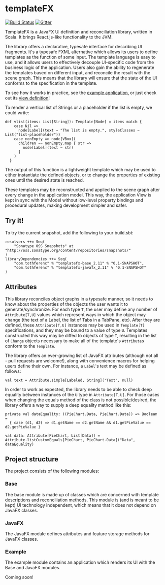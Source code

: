templateFX
==========

[![Build Status](https://travis-ci.org/tferi/templateFX.svg?branch=master)](https://travis-ci.org/tferi/templateFX)
[![Gitter](https://badges.gitter.im/gitterHQ/gitter.svg)](https://gitter.im/tferi/templateFX)

TemplateFX is a JavaFX UI definition and reconciliation library, written in Scala. It brings React.js-like functionality to the JVM.

The library offers a declarative, typesafe interface for describing UI fragments.
It's a typesafe FXML alternative which allows its users to define templates as the function of some input.
The template language is easy to use, and it allows users to effectively decouple UI-specific code from the business logic of the application.
Users also gain the ability to regenerate the templates based on different input, and reconcile the result with the scene graph.
This means that the library will ensure that the state of the UI conforms to the specification in the template.

To see how it works in practice, see the [example application](examples/src/main/scala/com/tothferenc/templateFX/examples/todo), or just check out its [view definition](examples/src/main/scala/com/tothferenc/templateFX/examples/todo/view/TodoView.scala)!

To render a vertical list of Strings or a placeholder if the list is empty, we could write:
```
def vlist(items: List[String]): Template[Node] = items match {
    case Nil =>
      node[Label](text ~ "The list is empty.", styleClasses ~ List("list-placeholder"))
    case nonEmpty => node[VBox](
      children ~~ nonEmpty.map { str =>
        node[Label](text ~ str)
      }
    )
  }
```
The output of this function is a lightweight template which may be used to either instantiate the defined objects, or to change the properties of existing ones until the desired state is reached.

These templates may be reconstructed and applied to the scene graph after every change in the application model. This way, the application View is kept in sync with the Model without low-level property bindings and procedural updates, making development simpler and safer.

Try it!
-------

To try the current snapshot, add the following to your build.sbt:
```
resolvers ++= Seq(
	"Sonatype OSS Snapshots" at "http://oss.sonatype.org/content/repositories/snapshots/"
)
libraryDependencies ++= Seq(
	"com.tothferenc" % "templatefx-base_2.11" % "0.1-SNAPSHOT",
	"com.tothferenc" % "templatefx-javafx_2.11" % "0.1-SNAPSHOT"
)
```

Attributes
----------
This library reconciles object graphs in a typesafe manner, so it needs to know about the properties of the objects the user wants it to generate/synchronize.
For each type `T`, the user may define any number of `Attribute[T,U]` values which represent ways in which the object may change (the text of a Label, the list of Tabs in a TabPane, etc).
After they are defined, these `Attribute[T,U]` instances may be used in `Template[T]` specifications, and they may be bound to a value of type `U`.
Templates constructed this way may be diffed to objects of type `T`, resulting in the list of `Change` objects necessary to make all of the template's `Attribute`s conform to the `Template`.

The library offers an ever-growing list of JavaFX attributes (although not all - pull requests are welcome!), along with convenience macros for helping users define their own.
For instance, a `Label`'s text may be defined as follows:
```
val text = Attribute.simple[Labeled, String]("Text", null)
```

In order to work as expected, the library needs to be able to check deep equality between instances of the `U` type in `Attribute[T,U]`.
For those cases when changing the equals method of the class is not possible/desired, the library offers a way to supply a deep equality method like this:
```
private val dataEquality: ((PieChart.Data, PieChart.Data)) => Boolean =
  { case (d1, d2) => d1.getName == d2.getName && d1.getPieValue == d2.getPieValue }

val data: Attribute[PieChart, List[Data]] = Attribute.listCustomEquals[PieChart, PieChart.Data]("Data", dataEquality)
```

Project structure
-----------------
The project consists of the following modules:

### Base
The base module is made up of classes which are concerned with template descriptions and reconciliation methods. This module is (and is meant to be kept) UI technology independent, which means that it does not depend on JavaFX classes.

### JavaFX
The JavaFX module defines attributes and feature storage methods for JavaFX classes.

### Example
The example module contains an application which renders its UI with the Base and JavaFX modules.

Coming soon!
